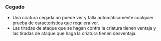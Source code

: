 ### Cegado
-   Una criatura cegada no puede ver y falla automáticamente cualquier prueba de característica que requiera ver.
-   Las tiradas de ataque que se hagan contra la criatura tienen ventaja y las tiradas de ataque que haga la criatura tienen desventaja.